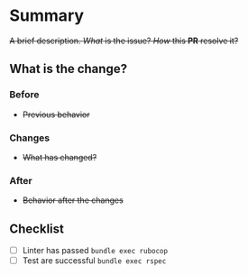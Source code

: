 # Summary

~~A brief description. *What* is the issue? *How* this **PR** resolve it?~~

## What is the change?

### Before

- ~~Previous behavior~~

### Changes

- ~~What has changed?~~

### After

- ~~Behavior after the changes~~

## Checklist

- [ ] Linter has passed `bundle exec rubocop`
- [ ] Test are successful `bundle exec rspec`
